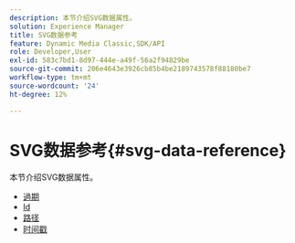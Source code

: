 ```yaml
---
description: 本节介绍SVG数据属性。
solution: Experience Manager
title: SVG数据参考
feature: Dynamic Media Classic,SDK/API
role: Developer,User
exl-id: 583c7bd1-8d97-444e-a49f-56a2f94829be
source-git-commit: 206e4643e3926cb85b4be2189743578f88180be7
workflow-type: tm+mt
source-wordcount: '24'
ht-degree: 12%

---
```


# SVG数据参考{#svg-data-reference}

本节介绍SVG数据属性。

* [過期](r-expiration-svg.md)
* [Id](r-id-svg.md)
* [路径](r-path-svg.md)
* [时间戳](r-timestamp-svg.md)
